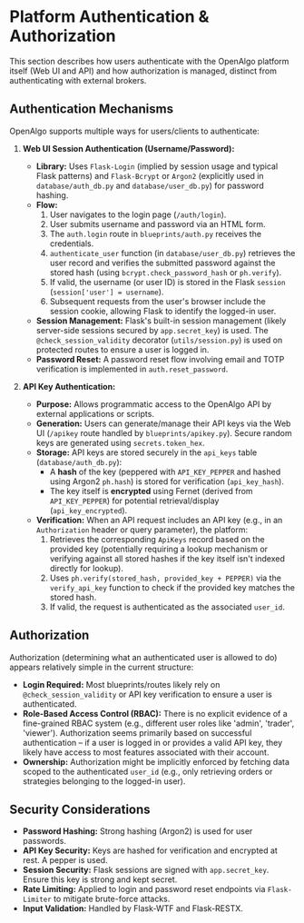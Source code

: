 # Platform Authentication & Authorization

This section describes how users authenticate with the OpenAlgo platform itself (Web UI and API) and how authorization is managed, distinct from authenticating with external brokers.

## Authentication Mechanisms

OpenAlgo supports multiple ways for users/clients to authenticate:

1.  **Web UI Session Authentication (Username/Password):**
    *   **Library:** Uses `Flask-Login` (implied by session usage and typical Flask patterns) and `Flask-Bcrypt` or `Argon2` (explicitly used in `database/auth_db.py` and `database/user_db.py`) for password hashing.
    *   **Flow:**
        1.  User navigates to the login page (`/auth/login`).
        2.  User submits username and password via an HTML form.
        3.  The `auth.login` route in `blueprints/auth.py` receives the credentials.
        4.  `authenticate_user` function (in `database/user_db.py`) retrieves the user record and verifies the submitted password against the stored hash (using `bcrypt.check_password_hash` or `ph.verify`).
        5.  If valid, the username (or user ID) is stored in the Flask `session` (`session['user'] = username`).
        6.  Subsequent requests from the user's browser include the session cookie, allowing Flask to identify the logged-in user.
    *   **Session Management:** Flask's built-in session management (likely server-side sessions secured by `app.secret_key`) is used. The `@check_session_validity` decorator (`utils/session.py`) is used on protected routes to ensure a user is logged in.
    *   **Password Reset:** A password reset flow involving email and TOTP verification is implemented in `auth.reset_password`.

2.  **API Key Authentication:**
    *   **Purpose:** Allows programmatic access to the OpenAlgo API by external applications or scripts.
    *   **Generation:** Users can generate/manage their API keys via the Web UI (`/apikey` route handled by `blueprints/apikey.py`). Secure random keys are generated using `secrets.token_hex`.
    *   **Storage:** API keys are stored securely in the `api_keys` table (`database/auth_db.py`):
        *   A **hash** of the key (peppered with `API_KEY_PEPPER` and hashed using Argon2 `ph.hash`) is stored for verification (`api_key_hash`).
        *   The key itself is **encrypted** using Fernet (derived from `API_KEY_PEPPER`) for potential retrieval/display (`api_key_encrypted`).
    *   **Verification:** When an API request includes an API key (e.g., in an `Authorization` header or query parameter), the platform:
        1.  Retrieves the corresponding `ApiKeys` record based on the provided key (potentially requiring a lookup mechanism or verifying against all stored hashes if the key itself isn't indexed directly for lookup).
        2.  Uses `ph.verify(stored_hash, provided_key + PEPPER)` via the `verify_api_key` function to check if the provided key matches the stored hash.
        3.  If valid, the request is authenticated as the associated `user_id`.

## Authorization

Authorization (determining what an authenticated user is allowed to do) appears relatively simple in the current structure:

*   **Login Required:** Most blueprints/routes likely rely on `@check_session_validity` or API key verification to ensure a user is authenticated.
*   **Role-Based Access Control (RBAC):** There is no explicit evidence of a fine-grained RBAC system (e.g., different user roles like 'admin', 'trader', 'viewer'). Authorization seems primarily based on successful authentication – if a user is logged in or provides a valid API key, they likely have access to most features associated with their account.
*   **Ownership:** Authorization might be implicitly enforced by fetching data scoped to the authenticated `user_id` (e.g., only retrieving orders or strategies belonging to the logged-in user).

## Security Considerations

*   **Password Hashing:** Strong hashing (Argon2) is used for user passwords.
*   **API Key Security:** Keys are hashed for verification and encrypted at rest. A pepper is used.
*   **Session Security:** Flask sessions are signed with `app.secret_key`. Ensure this key is strong and kept secret.
*   **Rate Limiting:** Applied to login and password reset endpoints via `Flask-Limiter` to mitigate brute-force attacks.
*   **Input Validation:** Handled by Flask-WTF and Flask-RESTX.
